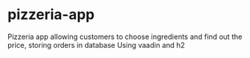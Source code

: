 # pizzeria-app
Pizzeria app allowing customers to choose ingredients and find out the price, storing orders in database
Using vaadin and h2
